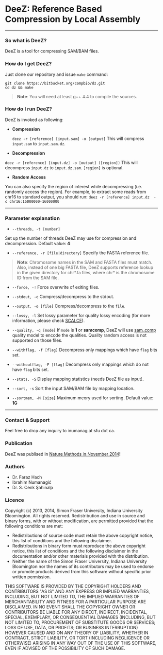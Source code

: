 **DeeZ**: Reference Based Compression by Local Assembly
===================

---

### So what is DeeZ?
DeeZ is a tool for compressing SAM/BAM files.

### How do I get DeeZ?
Just clone our repository and issue `make` command:
```
git clone https://bitbucket.org/compbio/dz.git
cd dz && make
```
> **Note**: You will need at least g++ 4.4 to compile the sources.

### How do I run DeeZ?
DeeZ is invoked as following:

- **Compression**

	`deez -r [reference] [input.sam] -o [output]`
	This will compress `input.sam` to `input.sam.dz`.

- **Decompression**

 `deez -r [reference] [input.dz] -o [output] ([region])`
 This will decompress `input.dz` to `input.dz.sam`. `[region]` is optional.

-  **Random Access**

 You can also specify the region of interest while decompressing (i.e. randomly access the region). 
 For example, to extract some reads from chr16 to standard output, you should run:
 `deez -r [reference] input.dz  -c chr16:15000000-16000000`

---

### Parameter explanation

- `--threads, -t [number]`

Set up the number of threads DeeZ may use for compression and decompression.
Default value: **4**

- `--reference, -r [file|directory]`
Specify the FASTA reference file.
> **Note**: Chromosome names in the SAM and FASTA files must match. Also, instead of one big FASTA file, DeeZ supports reference lookup in the given directory for chr\*.fa files, where chr\* is the chromosome ID from the SAM file.

- `--force, -!`
Force overwrite of exiting files.

- `--stdout, -c`
Compress/decompress to the stdout.

- `--output, -o [file]`
Compress/decompress to the `file`.

- `--lossy, -l`
Set lossy parameter for quality lossy encoding (for more information, please check [SCALCE][1]).

- `--quality, -q [mode]`
If `mode` is **1** or **samcomp**, DeeZ will use [sam_comp][2] quality model to encode the qualities. Quality random access is not supported on those files. 

- `--withflag, -f [flag]`
Decompress only mappings which have `flag` bits set.

- `--withoutflag, -F [flag]`
Decompress only mappings which do not have `flag` bits set.

- `--stats, -S`
Display mapping statistics (needs DeeZ file as input).

- `--sort, -s`
Sort the input SAM/BAM file by mapping location.

- `--sortmem, -M [size]`
Maximum meory used for sorting. 
Default value: **1G**

---

### Contact & Support

Feel free to drop any inquiry to <a>inumanag at sfu dot ca</a>.

### Publication
DeeZ was publised in [Nature Methods in November 2014][3]!

### Authors

- Dr. Faraz Hach
- Ibrahim Numanagić
- Dr. S. Cenk Şahinalp

### Licence

Copyright (c) 2013, 2014, Simon Fraser University, Indiana University Bloomington. All rights reserved.
Redistribution and use in source and binary forms, with or without modification, are permitted provided that the following conditions are met:

- Redistributions of source code must retain the above copyright notice, this list of conditions and the following disclaimer.
- Redistributions in binary form must reproduce the above copyright notice, this list of conditions and the following disclaimer in the documentation and/or other materials provided with the distribution.
- Neither the name of the Simon Fraser University, Indiana University Bloomington nor the names of its contributors may be used to endorse or promote products derived from this software without specific prior written permission.

THIS SOFTWARE IS PROVIDED BY THE COPYRIGHT HOLDERS AND CONTRIBUTORS "AS IS" AND ANY EXPRESS OR IMPLIED WARRANTIES, INCLUDING, BUT NOT LIMITED TO, THE IMPLIED WARRANTIES OF MERCHANTABILITY AND FITNESS FOR A PARTICULAR PURPOSE ARE DISCLAIMED. IN NO EVENT SHALL THE COPYRIGHT OWNER OR CONTRIBUTORS BE LIABLE FOR ANY DIRECT, INDIRECT, INCIDENTAL, SPECIAL, EXEMPLARY, OR CONSEQUENTIAL DAMAGES (INCLUDING, BUT NOT LIMITED TO, PROCUREMENT OF SUBSTITUTE GOODS OR SERVICES; LOSS OF USE, DATA, OR PROFITS; OR BUSINESS INTERRUPTION) HOWEVER CAUSED AND ON ANY THEORY OF LIABILITY, WHETHER IN CONTRACT, STRICT LIABILITY, OR TORT (INCLUDING NEGLIGENCE OR OTHERWISE) ARISING IN ANY WAY OUT OF THE USE OF THIS SOFTWARE, EVEN IF ADVISED OF THE POSSIBILITY OF SUCH DAMAGE.

  [1]: http://scalce.sourceforge.net/
  [2]: https://sourceforge.net/projects/samcomp/
  [3]: http://www.nature.com/nmeth/journal/v11/n11/full/nmeth.3133.html
